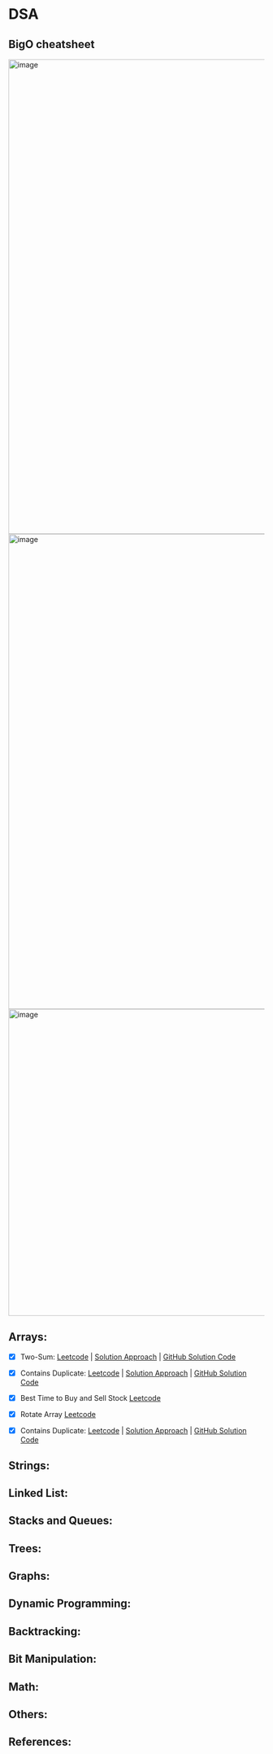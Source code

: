 # DSA

## BigO cheatsheet
<img width="933" alt="image" src="https://github.com/rk-rohith/DSA/assets/88598718/87482242-1bef-49b1-bcae-8aea937bfd18">
<img width="934" alt="image" src="https://github.com/rk-rohith/DSA/assets/88598718/3d576c53-b501-4c76-873c-d87d1727b793">
<img width="603" alt="image" src="https://github.com/rk-rohith/DSA/assets/88598718/7d36f18a-71cd-44aa-8439-a6e8de2947d8">


## Arrays:
- [x] Two-Sum: [Leetcode](https://leetcode.com/problems/two-sum) | [Solution Approach](https://leetcode.com/problems/two-sum/solutions/4458984/two-sum-approach/) | [GitHub Solution Code](https://github.com/rk-rohith/DSA/blob/main/src/main/java/dsa/arrays/TwoSum.java)
- [x] Contains Duplicate: [Leetcode](https://leetcode.com/problems/contains-duplicate/) | [Solution Approach](https://leetcode.com/problems/contains-duplicate/solutions/4459187/conatins-duplicate/) | [GitHub Solution Code](https://github.com/rk-rohith/DSA/blob/main/src/main/java/dsa/arrays/ContainsDuplicate.java)
- [x] Best Time to Buy and Sell Stock [Leetcode](https://leetcode.com/problems/best-time-to-buy-and-sell-stock/)
- [x] Rotate Array [Leetcode](https://leetcode.com/problems/rotate-array/)
- [x] Contains Duplicate: [Leetcode](https://leetcode.com/problems/contains-duplicate/) | [Solution Approach](https://leetcode.com/problems/contains-duplicate/solutions/4459187/conatins-duplicate/) | [GitHub Solution Code](https://github.com/rk-rohith/DSA/blob/main/src/main/java/dsa/arrays/ContainsDuplicate.java)


## Strings:

## Linked List:

## Stacks and Queues:

## Trees:

## Graphs:

## Dynamic Programming:

## Backtracking:

## Bit Manipulation:

## Math:

## Others:

## References:

